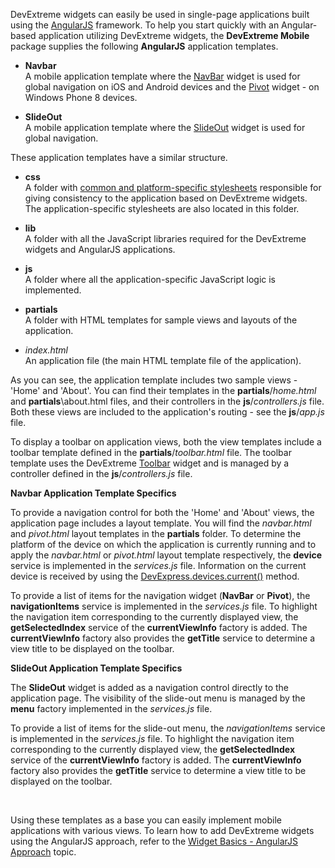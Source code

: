 DevExtreme widgets can easily be used in single-page applications built using the [AngularJS](https://angularjs.org) framework. To help you start quickly with an Angular-based application utilizing DevExtreme widgets, the **DevExtreme Mobile** package supplies the following **AngularJS** application templates.

- **Navbar**  
A mobile application template where the [NavBar](/api-reference/10%20UI%20Widgets/dxNavBar '/Documentation/ApiReference/UI_Widgets/dxNavBar/') widget is used for global navigation on iOS and Android devices and the [Pivot](/api-reference/10%20UI%20Widgets/dxPivot '/Documentation/ApiReference/UI_Widgets/dxPivot/') widget - on Windows Phone 8 devices.

- **SlideOut**  
A mobile application template where the [SlideOut](/api-reference/10%20UI%20Widgets/dxSlideOut '/Documentation/ApiReference/UI_Widgets/dxSlideOut/') widget is used for global navigation.

These application templates have a similar structure.

- **css**  
A folder with [common and platform-specific stylesheets](/concepts/60%20Themes/10%20Predefined%20Themes '/Documentation/Guide/Themes/Predefined_Themes/') responsible for giving consistency to the application based on DevExtreme widgets. The application-specific stylesheets are also located in this folder.

- **lib**  
A folder with all the JavaScript libraries required for the DevExtreme widgets and AngularJS applications.

- **js**  
A folder where all the application-specific JavaScript logic is implemented.

- **partials**  
A folder with HTML templates for sample views and layouts of the application.

- *index.html*  
An application file (the main HTML template file of the application).

As you can see, the application template includes two sample views - 'Home' and 'About'. You can find their templates in the **partials**/*home.html* and **partials**\about.html files, and their controllers in the **js**/*controllers.js* file. Both these views are included to the application's routing - see the **js**/*app.js* file.

To display a toolbar on application views, both the view templates include a toolbar template defined in the **partials**/*toolbar.html* file. The toolbar template uses the DevExtreme [Toolbar](/api-reference/10%20UI%20Widgets/dxToolbar '/Documentation/ApiReference/UI_Widgets/dxToolbar/') widget and is managed by a controller defined in the **js**/*controllers.js* file.

**Navbar Application Template Specifics**

To provide a navigation control for both the 'Home' and 'About' views, the application page includes a layout template. You will find the *navbar.html* and *pivot.html* layout templates in the **partials** folder. To determine the platform of the device on which the application is currently running and to apply the *navbar.html* or *pivot.html* layout template respectively, the **device** service is implemented in the *services.js* file. Information on the current device is received by using the [DevExpress.devices.current()](/api-reference/50%20Common/utils/devices/3%20Methods/current().md '/Documentation/ApiReference/Common/Utils/devices/Methods/#current') method.

To provide a list of items for the navigation widget (**NavBar** or **Pivot**), the **navigationItems** service is implemented in the *services.js* file. To highlight the navigation item corresponding to the currently displayed view, the **getSelectedIndex** service of the **currentViewInfo** factory is added. The **currentViewInfo** factory also provides the **getTitle** service to determine a view title to be displayed on the toolbar.

**SlideOut Application Template Specifics**

The **SlideOut** widget is added as a navigation control directly to the application page. The visibility of the slide-out menu is managed by the **menu** factory implemented in the *services.js* file.

To provide a list of items for the slide-out menu, the *navigationItems* service is implemented in the *services.js* file. To highlight the navigation item corresponding to the currently displayed view, the **getSelectedIndex** service of the **currentViewInfo** factory is added. The **currentViewInfo** factory also provides the **getTitle** service to determine a view title to be displayed on the toolbar.


&nbsp;

Using these templates as a base you can easily implement mobile applications with various views. To learn how to add DevExtreme widgets using the AngularJS approach, refer to the [Widget Basics - AngularJS Approach](/concepts/10%20UI%20Widgets/0%20Basics/20%20Widget%20Basics%20-%20AngularJS/01%20Create%20and%20Configure%20a%20Widget.md '/Documentation/Guide/UI_Widgets/Basics/Widget_Basics_-_AngularJS/#Create_and_Configure_a_Widget') topic.


